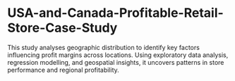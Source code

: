 # USA-and-Canada-Profitable-Retail-Store-Case-Study
This study analyses geographic distribution to identify key factors influencing profit margins across locations. Using exploratory data analysis, regression modelling, and geospatial insights, it uncovers patterns in store performance and regional profitability.
